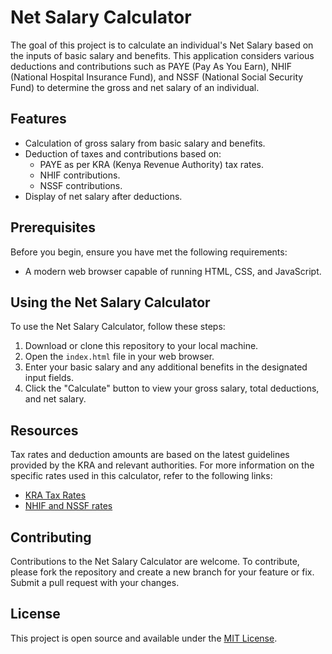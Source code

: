 # Net Salary Calculator

The goal of this project is to calculate an individual's Net Salary based on the inputs of basic salary and benefits. This application considers various deductions and contributions such as PAYE (Pay As You Earn), NHIF (National Hospital Insurance Fund), and NSSF (National Social Security Fund) to determine the gross and net salary of an individual.

## Features

- Calculation of gross salary from basic salary and benefits.
- Deduction of taxes and contributions based on:
  - PAYE as per KRA (Kenya Revenue Authority) tax rates.
  - NHIF contributions.
  - NSSF contributions.
- Display of net salary after deductions.

## Prerequisites

Before you begin, ensure you have met the following requirements:
- A modern web browser capable of running HTML, CSS, and JavaScript.

## Using the Net Salary Calculator

To use the Net Salary Calculator, follow these steps:

1. Download or clone this repository to your local machine.
2. Open the `index.html` file in your web browser.
3. Enter your basic salary and any additional benefits in the designated input fields.
4. Click the "Calculate" button to view your gross salary, total deductions, and net salary.

## Resources

Tax rates and deduction amounts are based on the latest guidelines provided by the KRA and relevant authorities. For more information on the specific rates used in this calculator, refer to the following links:

- [KRA Tax Rates](https://www.kra.go.ke/en/individual/calculate-tax/calculating-tax/paye)
- [NHIF and NSSF rates](https://www.aren.co.ke/payroll/taxrates.htm)

## Contributing

Contributions to the Net Salary Calculator are welcome. To contribute, please fork the repository and create a new branch for your feature or fix. Submit a pull request with your changes.

## License

This project is open source and available under the [MIT License](LICENSE.md).

